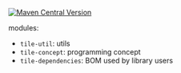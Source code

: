 [![Maven Central Version](https://img.shields.io/maven-central/v/com.power4j.tile/tile-parent)](https://central.sonatype.com/artifact/com.power4j.tile/tile-parent)

modules:

- `tile-util`: utils 
- `tile-concept`: programming concept
- `tile-dependencies`: BOM used by library users
